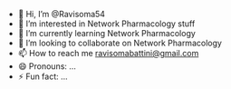 - 👋 Hi, I’m @Ravisoma54
- 👀 I’m interested in Network Pharmacology stuff
- 🌱 I’m currently learning Network Pharmacology
- 💞️ I’m looking to collaborate on Network Pharmacology
- 📫 How to reach me ravisomabattini@gmail.com
- 😄 Pronouns: ...
- ⚡ Fun fact: ...

<!---
Ravisoma54/Ravisoma54 is a ✨ special ✨ repository because its `README.md` (this file) appears on your GitHub profile.
You can click the Preview link to take a look at your changes.
--->
